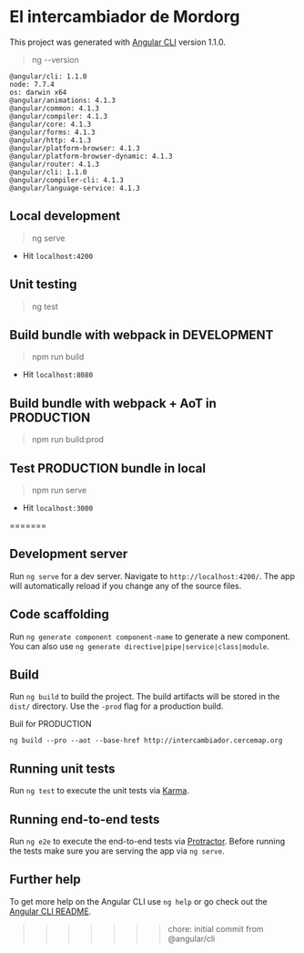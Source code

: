 # El intercambiador de Mordorg


This project was generated with [Angular CLI](https://github.com/angular/angular-cli) version 1.1.0.

> ng --version

```
@angular/cli: 1.1.0
node: 7.7.4
os: darwin x64
@angular/animations: 4.1.3
@angular/common: 4.1.3
@angular/compiler: 4.1.3
@angular/core: 4.1.3
@angular/forms: 4.1.3
@angular/http: 4.1.3
@angular/platform-browser: 4.1.3
@angular/platform-browser-dynamic: 4.1.3
@angular/router: 4.1.3
@angular/cli: 1.1.0
@angular/compiler-cli: 4.1.3
@angular/language-service: 4.1.3
```

## Local development

> ng serve

* Hit `localhost:4200`

## Unit testing

> ng test


## Build bundle with webpack in DEVELOPMENT

> npm run build

* Hit `localhost:8080`

## Build bundle with webpack + AoT in PRODUCTION

> npm run build:prod


## Test PRODUCTION bundle in local

> npm run serve

* Hit `localhost:3000`


=======

## Development server

Run `ng serve` for a dev server. Navigate to `http://localhost:4200/`. The app will automatically reload if you change any of the source files.

## Code scaffolding

Run `ng generate component component-name` to generate a new component. You can also use `ng generate directive|pipe|service|class|module`.

## Build

Run `ng build` to build the project. The build artifacts will be stored in the `dist/` directory. Use the `-prod` flag for a production build.

Buil for PRODUCTION
```
ng build --pro --aot --base-href http://intercambiador.cercemap.org
```

## Running unit tests

Run `ng test` to execute the unit tests via [Karma](https://karma-runner.github.io).

## Running end-to-end tests

Run `ng e2e` to execute the end-to-end tests via [Protractor](http://www.protractortest.org/).
Before running the tests make sure you are serving the app via `ng serve`.

## Further help

To get more help on the Angular CLI use `ng help` or go check out the [Angular CLI README](https://github.com/angular/angular-cli/blob/master/README.md).
>>>>>>> chore: initial commit from @angular/cli

